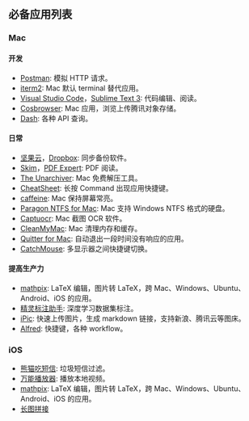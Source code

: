 ## 必备应用列表

### Mac 

#### 开发
* [Postman](https://www.getpostman.com): 模拟 HTTP 请求。
* [iterm2](https://www.iterm2.com): Mac 默认 terminal 替代应用。
* [Visual Studio Code](https://code.visualstudio.com)，[Sublime Text 3](https://www.sublimetext.com/3): 代码编辑、阅读。
* [Cosbrowser](https://cloud.tencent.com/document/product/436/11366): Mac 应用，浏览上传腾讯对象存储。
* [Dash](https://www.dash.org): 各种 API 查询。

#### 日常
* [坚果云](https://www.jianguoyun.com)，[Dropbox](https://www.dropbox.com): 同步备份软件。
* [Skim]()，[PDF Expert](): PDF 阅读。
* [The Unarchiver](https://theunarchiver.com): Mac 免费解压工具。
* [CheatSheet](https://www.mediaatelier.com/CheatSheet/): 长按 Command 出现应用快捷键。
* [caffeine](http://lightheadsw.com/caffeine/): Mac 保持屏幕常亮。
* [Paragon NTFS for Mac](https://www.paragon-software.com/home/ntfs-mac/): Mac 支持 Windows NTFS 格式的硬盘。
* [Captuocr](https://github.com/gragrance/CaptuocrToy): Mac 截图 OCR 软件。
* [CleanMyMac](https://macpaw.com/cleanmymac): Mac 清理内存和缓存。
* [Quitter for Mac](https://marco.org/apps): 自动退出一段时间没有响应的应用。
* [CatchMouse](http://macappstore.org/catchmouse/): 多显示器之间快捷键切换。

#### 提高生产力
* [mathpix](https://mathpix.com/api.html): LaTeX 编辑，图片转 LaTeX，跨 Mac、Windows、Ubuntu、Android、iOS 的应用。
* [精灵标注助手](http://www.jinglingbiaozhu.com): 深度学习数据集标注。
* [iPic](https://toolinbox.net/iPic/): 快速上传图片，生成 markdown 链接，支持新浪、腾讯云等图床。
* [Alfred](https://www.alfredapp.com): 快捷键，各种 workflow。

### iOS
* [熊猫吃短信](https://itunes.apple.com/cn/app/熊猫吃短信-骚扰拦截/id1319191852?mt=8): 垃圾短信过滤。
* [万能播放器](https://itunes.apple.com/cn/app/万能播放器/id880977376?mt=8): 播放本地视频。
* [mathpix](https://itunes.apple.com/cn/app/mathpix-solve-and-graph-math/id1075870730?mt=8): LaTeX 编辑，图片转 LaTeX，跨 Mac、Windows、Ubuntu、Android、iOS 的应用。
* [长图拼接](https://itunes.apple.com/cn/app/长图拼接-轻松拼截屏/id1175878538?mt=8)